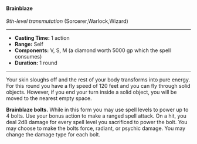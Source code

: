 #### Brainblaze
*9th-level transmutation* (Sorcerer,Warlock,Wizard)
___
- **Casting Time:** 1 action
- **Range:** Self
- **Components:** V, S, M (a diamond worth 5000 gp which the spell consumes)
- **Duration:** 1 round
---
Your skin sloughs off and the rest of your body transforms into pure energy. For this round you have a fly speed of 120 feet and you can fly through solid objects. However, if you end your turn inside a solid object, you will be moved to the nearest empty space.

**Brainblaze bolts.** While in this form you may use spell levels to power up to 4 bolts. Use your bonus action to make a ranged spell attack. On a hit, you deal 2d8 damage for every spell level you sacrificed to power the bolt. You may choose to make the bolts force, radiant, or psychic damage. You may change the damage type for each bolt.
